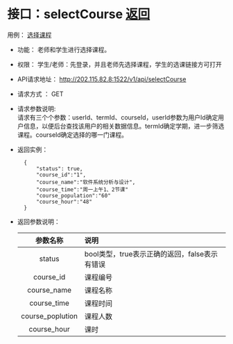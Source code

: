 # 接口：selectCourse  [返回](../README.md)
用例： [选择课程](../用例/学生和老师选课.md)
- 功能：
    老师和学生进行选择课程。   
  
 - 权限：
     学生/老师：先登录，并且老师先选择课程，学生的选课链接方可打开
    
- API请求地址： 
    http://202.115.82.8:1522/v1/api/selectCourse

- 请求方式 ：
    GET  

- 请求参数说明:        
    请求有三个个参数：userId、termId、courseId，userId参数为用户Id确定用户信息，以便后台查找该用户的相关数据信息。termId确定学期，进一步筛选课程。courseId确定选择的哪一门课程。
    
- 返回实例：

        {
            "status": true,
            "course_id":"1",
            "course_name":"软件系统分析与设计",
            "course_time":"周一上午1、2节课"
            "course_population":"60"
            "course_hour":"48"
        }
  
- 返回参数说明：    
 
  |参数名称|说明|
  |:---------:|:--------------------------------------------------------|      
  |status|bool类型，true表示正确的返回，false表示有错误|
  |course_id|课程编号|
  |course_name|课程名称|
  |course_time|课程时间|
  |course_poplution|课程人数|
  |course_hour|课时|
